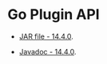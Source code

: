 # Go Plugin API

- [JAR file - 14.4.0](https://bintray.com/artifact/download/gocd/gocd/go-plugin-api-14.4.0.jar).

- [Javadoc - 14.4.0](http://www.go.cd/documentation/developer/resources/javadoc/14.4.0/index.html).
